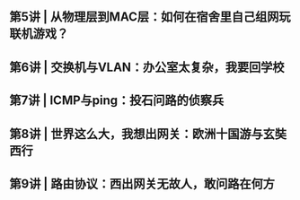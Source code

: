 ## 第5讲 | 从物理层到MAC层：如何在宿舍里自己组网玩联机游戏？

## 第6讲 | 交换机与VLAN：办公室太复杂，我要回学校

## 第7讲 | ICMP与ping：投石问路的侦察兵

## 第8讲 | 世界这么大，我想出网关：欧洲十国游与玄奘西行

## 第9讲 | 路由协议：西出网关无故人，敢问路在何方

